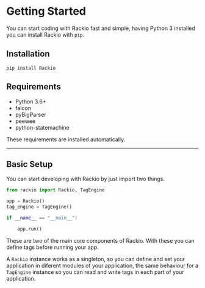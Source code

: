 
# Getting Started

You can start coding with Rackio fast and simple, having Python 3 installed you can install Rackio with `pip`.

## Installation

```
pip install Rackio
```

## Requirements

- Python 3.6+
- falcon 
- pyBigParser
- peewee
- python-statemachine

These requirements are installed automatically.

---

## Basic Setup

You can start developing with Rackio by just import two things.


```python
from rackio import Rackio, TagEngine

app = Rackio()
tag_engine = TagEngine()

if __name__ == "__main__":

    app.run()
```

These are two of the main core components of Rackio. With these you can define tags before running your app.

A `Rackio` instance works as a singleton, so you can define and set your application in diferent modules of your application, the same behaviour for a `TagEngine` instance so you can read and write tags in each part of your application.